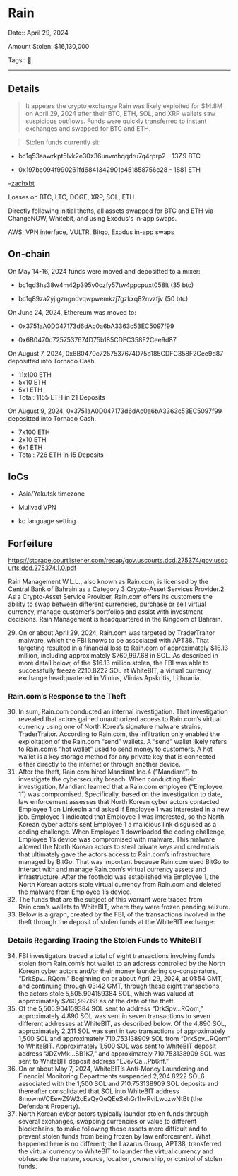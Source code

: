 # Rain 

Date:: April 29, 2024

Amount Stolen: $16,130,000

Tags:: 🔐

---

## Details

> It appears the crypto exchange Rain was likely exploited for $14.8M on April 29, 2024 after their BTC, ETH, SOL, and XRP wallets saw suspicious outflows. Funds were quickly transferred to instant exchanges and swapped for BTC and ETH.

> Stolen funds currently sit:

- bc1q53aawrkpt5lvk2e30z36unvmhqqdru7q4rprp2 - 137.9 BTC 

- 0x197bc094f990261fd6841342901c451858756c28 - 1881 ETH

–[zachxbt](https://t.me/investigations/122)


Losses on BTC, LTC, DOGE, XRP, SOL, ETH

Directly following initial thefts, all assets swapped for BTC and ETH via ChangeNOW, Whitebit, and using Exodus's in-app swaps.

AWS, VPN interface, VULTR, Bitgo, Exodus in-app swaps

## On-chain

On May 14-16, 2024 funds were moved and depositted to a mixer:

- bc1qd3hs38w4m42p395v0czfy57tw4ppcpuxt058lt (35 btc)

- bc1q89za2yjlgzngndvqwpwemkzj7gzkxq82nvzfjv (50 btc)


On June 24, 2024, Ethereum was moved to:

- 0x3751aA0D047173d6dAc0a6bA3363c53EC5097f99

- 0x6B0470c7257537674D75b185CDFC358F2Cee9d87



On August 7, 2024, 0x6B0470c7257537674D75b185CDFC358F2Cee9d87 depositted into Tornado Cash.

- 11x100 ETH
- 5x10 ETH
- 5x1 ETH
- Total: 1155 ETH in 21 Deposits



On August 9, 2024, 0x3751aA0D047173d6dAc0a6bA3363c53EC5097f99 depositted into Tornado Cash.

- 7x100 ETH
- 2x10 ETH
- 6x1 ETH
- Total: 726 ETH in 15 Deposits



## IoCs


- Asia/Yakutsk timezone

- Mullvad VPN

- ko language setting


## Forfeiture

https://storage.courtlistener.com/recap/gov.uscourts.dcd.275374/gov.uscourts.dcd.275374.1.0.pdf

Rain Management W.L.L., also known as Rain.com, is licensed by the Central Bank of Bahrain as a Category 3 Crypto-Asset Services Provider.2 As a Crypto-Asset Service Provider, Rain.com offers its customers the ability to swap between different currencies, purchase or sell virtual currency, manage customer’s portfolios and assist with investment decisions. Rain Management is headquartered in the Kingdom of Bahrain.

29. On or about April 29, 2024, Rain.com was targeted by TraderTraitor malware, which the FBI knows to be associated with APT38. That targeting resulted in a financial loss to Rain.com of approximately $16.13 million, including approximately $760,997.68 in SOL.
As described in more detail below, of the $16.13 million stolen, the FBI was able to successfully freeze 2210.8222 SOL at WhiteBIT, a virtual currency exchange headquartered in Vilnius, Vlinias Apskritis, Lithuania.

### Rain.com’s Response to the Theft

30. In sum, Rain.com conducted an internal investigation. That investigation revealed that actors gained unauthorized access to Rain.com’s virtual currency using one of North Korea’s signature malware strains, TraderTraitor. According to Rain.com, the infiltration only enabled the exploitation of the Rain.com “send” wallets. A “send” wallet likely refers to Rain.com’s “hot wallet” used to send money to customers. A hot wallet is a key storage method for any private key that is connected either directly to the internet or through another device.
31. After the theft, Rain.com hired Mandiant Inc.4 (“Mandiant”) to investigate the cybersecurity breach. When conducting their investigation, Mandiant learned that a Rain.com employee (“Employee 1”) was compromised. Specifically, based on the investigation to date, law enforcement assesses that North Korean cyber actors contacted Employee 1 on LinkedIn and asked if Employee 1 was interested in a new job. Employee 1 indicated that Employee 1 was interested, so the North Korean cyber actors sent Employee 1 a malicious link disguised as a coding challenge. When Employee 1 downloaded the coding challenge, Employee 1’s device was compromised with malware. This malware allowed the North Korean actors to steal private keys and credentials that ultimately gave the actors access to Rain.com’s infrastructure managed by BitGo. That was important because Rain.com used BitGo to interact with and manage Rain.com’s virtual currency assets and infrastructure. After the foothold was established via Employee 1, the North Korean actors stole virtual currency from Rain.com and deleted the malware from Employee 1’s device.
32. The funds that are the subject of this warrant were traced from Rain.com’s wallets to WhiteBIT, where they were frozen pending seizure.
33. Below is a graph, created by the FBI, of the transactions involved in the theft through the deposit of stolen funds at the WhiteBIT exchange:

### Details Regarding Tracing the Stolen Funds to WhiteBIT
34. FBI investigators traced a total of eight transactions involving funds stolen from Rain.com’s hot wallet to an address controlled by the North Korean cyber actors and/or their money laundering co-conspirators, “DrkSpv…RQom.” Beginning on or about April 29, 2024, at 01:54 GMT, and continuing through 03:42 GMT, through these eight transactions, the actors stole 5,505.904159384 SOL, which was valued at approximately $760,997.68 as of the date of the theft.
35. Of the 5,505.904159384 SOL sent to address “DrkSpv…RQom,” approximately 4,890 SOL was sent in seven transactions to seven different addresses at WhiteBIT, as described below. Of the 4,890 SOL, approximately 2,211 SOL was sent in two transactions of approximately 1,500 SOL and approximately 710.753138909 SOL from “DrkSpv…RQom” to WhiteBIT. Approximately 1,500 SOL was sent to WhiteBIT deposit address “JDZvMk…SB1K7,” and approximately 710.753138909 SOL was sent to WhiteBIT deposit address “EJe7Ca…Pb6nf.” 
36. On or about May 7, 2024, WhiteBIT’s Anti-Money Laundering and Financial Monitoring Departments suspended 2,204.8222 SOL6 associated with the 1,500 SOL and 710.753138909 SOL deposits and thereafter consolidated that SOL into WhiteBIT address 8mowmVCEewZ9W2cEaQyQeQEeSxhGr1hvRviLwozwNtBt (the Defendant Property).
37. North Korean cyber actors typically launder stolen funds through several exchanges, swapping currencies or value to different blockchains, to make following those assets more difficult and to prevent stolen funds from being frozen by law enforcement. What happened here is no different; the Lazarus Group, APT38, transferred the virtual currency to WhiteBIT to launder the virtual currency and obfuscate the nature, source, location, ownership, or control of stolen funds.